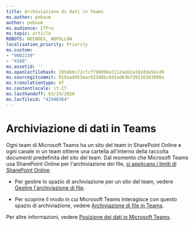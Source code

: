 ```yaml
---
title: Archiviazione di dati in Teams
ms.author: pebaum
author: pebaum
ms.audience: ITPro
ms.topic: article
ROBOTS: NOINDEX, NOFOLLOW
localization_priority: Priority
ms.custom:
- "9002239"
- "4348"
ms.assetid: ''
ms.openlocfilehash: 2956bbc72cfcf79b09be3112aeb2a102dda5bc49
ms.sourcegitcommit: 018aadd53eac92248bc6d5ad63b739216103090a
ms.translationtype: HT
ms.contentlocale: it-IT
ms.lasthandoff: 03/24/2020
ms.locfileid: "42940364"
---
```

# <a name="teams-data-storage"></a>Archiviazione di dati in Teams

Ogni team di Microsoft Teams ha un sito del team in SharePoint Online e ogni canale in un team ottiene una cartella all'interno della raccolta documenti predefinita del sito del team. Dal momento che Microsoft Teams usa SharePoint Online per l'archiviazione dei file, [si applicano i limiti di SharePoint Online](https://docs.microsoft.com/microsoftteams/limits-specifications-teams#storage).

- Per gestire lo spazio di archiviazione per un sito del team, vedere [Gestire l'archiviazione di file](https://docs.microsoft.com/sharepoint/manage-site-collection-storage-limits#manage-individual-site-storage-limits).

- Per scoprire il modo in cui Microsoft Teams interagisce con questo spazio di archiviazione, vedere [Archiviazione di file in Teams](https://support.office.com/article/file-storage-in-teams-df5cc0a5-d1bb-414c-8870-46c6eb76686a).

Per altre informazioni, vedere [Posizione dei dati in Microsoft Teams](https://docs.microsoft.com/microsoftteams/location-of-data-in-teams).
